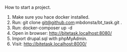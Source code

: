 How to start a project.

1. Make sure you hace docker installed.
2. Run: git clone git@github.com:mbdonsta/bt_task.git .
3. Run: docker-composer up -d
4. Open in browser: http://bitetask.localhost:8080/
5. Import drupal.sql with phpMyAdmin.
6. Visit: http://bitetask.localhost:8000/